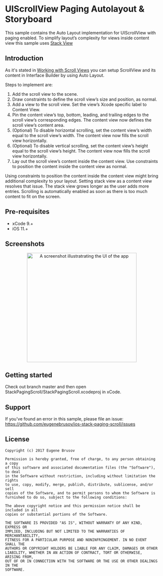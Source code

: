 # UIScrollView Paging Autolayout & Storyboard
This sample contains the Auto Layout implementation for UIScrollView with paging enabled. To simplify layout’s complexity for views inside content view this sample uses [Stack View](https://developer.apple.com/library/content/documentation/UserExperience/Conceptual/AutolayoutPG/LayoutUsingStackViews.html)

Introduction
------------

As it's stated in [Working with Scroll Views](https://developer.apple.com/library/content/documentation/UserExperience/Conceptual/AutolayoutPG/WorkingwithScrollViews.html#//apple_ref/doc/uid/TP40010853-CH24-SW1) you can setup ScrollView and its content in Interface Builder by using Auto Layout.

Steps to implement are:

1. Add the scroll view to the scene.
2. Draw constraints to define the scroll view’s size and position, as normal.
3. Add a view to the scroll view. Set the view’s Xcode specific label to Content View.
4. Pin the content view’s top, bottom, leading, and trailing edges to the scroll view’s corresponding edges. The content view now defines the scroll view’s content area.
5. (Optional) To disable horizontal scrolling, set the content view’s width equal to the scroll view’s width. The content view now fills the scroll view horizontally.
6. (Optional) To disable vertical scrolling, set the content view’s height equal to the scroll view’s height. The content view now fills the scroll view horizontally.
7. Lay out the scroll view’s content inside the content view. Use constraints to position the content inside the content view as normal.

Using constraints to position the content inside the content view might bring additional complexity to your layout. Setting stack view as a content view resolves that issue. The stack view grows longer as the user adds more entries. Scrolling is automatically enabled as soon as there is too much content to fit on the screen.

Pre-requisites
--------------

- xCode 9.+
- iOS 11.+

Screenshots
-----------

<p align="center">
    <img src="https://user-images.githubusercontent.com/23726864/32780552-fe55f04e-c941-11e7-9492-8d023758e79c.png" 
         alt="A screenshot illustratrating the UI of the app" width="360" />
</p>

Getting started
---------------

Check out branch master and then open StackPagingScroll/StackPagingScroll.xcodeproj in xCode.

Support
-------

If you've found an error in this sample, please file an issue: https://github.com/eugenebrusov/ios-stack-paging-scroll/issues

License
-------
```
Copyright (c) 2017 Eugene Brusov

Permission is hereby granted, free of charge, to any person obtaining a copy
of this software and associated documentation files (the "Software"), to deal
in the Software without restriction, including without limitation the rights
to use, copy, modify, merge, publish, distribute, sublicense, and/or sell
copies of the Software, and to permit persons to whom the Software is
furnished to do so, subject to the following conditions:

The above copyright notice and this permission notice shall be included in all
copies or substantial portions of the Software.

THE SOFTWARE IS PROVIDED "AS IS", WITHOUT WARRANTY OF ANY KIND, EXPRESS OR
IMPLIED, INCLUDING BUT NOT LIMITED TO THE WARRANTIES OF MERCHANTABILITY,
FITNESS FOR A PARTICULAR PURPOSE AND NONINFRINGEMENT. IN NO EVENT SHALL THE
AUTHORS OR COPYRIGHT HOLDERS BE LIABLE FOR ANY CLAIM, DAMAGES OR OTHER
LIABILITY, WHETHER IN AN ACTION OF CONTRACT, TORT OR OTHERWISE, ARISING FROM,
OUT OF OR IN CONNECTION WITH THE SOFTWARE OR THE USE OR OTHER DEALINGS IN THE
SOFTWARE.
```
